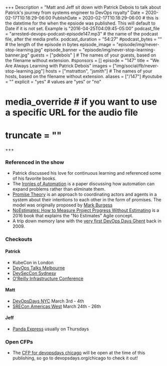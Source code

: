 +++
Description = "Matt and Jeff sit down with Patrick Debois to talk about Patrick's journey from systems engineer to DevOps royalty"
Date = 2020-02-17T10:18:29-06:00
PublishDate = 2020-02-17T10:18:29-06:00 # this is the datetime for the when the epsiode was published. This will default to Date if it is not set. Example is "2016-04-25T04:09:45-05:00"
podcast_file = "arrested-devops-podcast-episode147.mp3" # the name of the podcast file, after the media prefix.
podcast_duration = "54:27"
#podcast_bytes = "" # the length of the episode in bytes
episode_image = "episode/img/never-stop-learning.jpg"
episode_banner = "episode/img/never-stop-learning-banner.jpg"
guests = ["pdebois" ] # The names of your guests, based on the filename without extension.
#sponsors = []
episode = "147"
title = "We Are Always Learning with Patrick Debois"
images = ["img/social/fb/never-stop-learning.jpg"]
hosts = ["mstratton", "jsmith"] # The names of your hosts, based on the filename without extension.
aliases = ["/147"]
#youtube = ""
explicit = "yes" # values are "yes" or "no"
# media_override # if you want to use a specific URL for the audio file
# truncate = ""
+++

### Referenced in the show

- Patrick discussed his love for continuous learning and referenced some of his favorite books.
- The [Ironies of Automation](https://www.ise.ncsu.edu/hillsborough-preview/wp-content/uploads/2017/02/Bainbridge_1983_Automatica.pdf) is a paper discussing how automation can expand problems rather than eliminate them.
- [Promise Theory](https://en.wikipedia.org/wiki/Promise_theory) is an approach to coordinating actors and agents in a system about their intentions to each other in the form of promises. The model was originally proposed by [Mark Burgess](http://markburgess.orghttp://markburgess.org)
- [NoEstimates: How to Measure Project Progress Without Estimating](https://www.amazon.com/NoEstimates-Measure-Project-Progress-Estimating-ebook/dp/B01FWMSBBK) is a 2016 book that explains the "No Estimates" Agile concept.
- A trip down memory lane with the [very first DevOps Days Ghent](https://legacy.devopsdays.org/events/2009-ghent/) back in 2009.

### Checkouts

#### Patrick

- KubeCon in London
- [DevOps Talks Melbourne](https://devops.talksplus.com/au/devops.html)
- [DevSecCon Sydnesy](https://www.devseccon.com/sydney-2020/)
- [O'Reilly Infrastructure Conference](https://conferences.oreilly.com/infrastructure-ops/io-cahttps://conferences.oreilly.com/infrastructure-ops/io-ca)

#### Matt

- [DevOpsDays NYC](https://devopsdays.org/events/2020-new-york-city/welcome/) March 3rd - 4th
- [SRECon Americas West](https://www.usenix.org/conference/srecon20americaswesthttps://www.usenix.org/conference/srecon20americaswest) March 24th - 26th

#### Jeff

- [Panda Express](https://www.pandaexpress.com/userlocation/1102/il/chicago/29-east-madison) usually on Thursdays

### Open CFPs

- The [CFP for devopsdays chicago](https://www.devopsdays.org/speaking/) will be open at the time of this publishing, so go to devopsdays.org/chicago to check it out!

